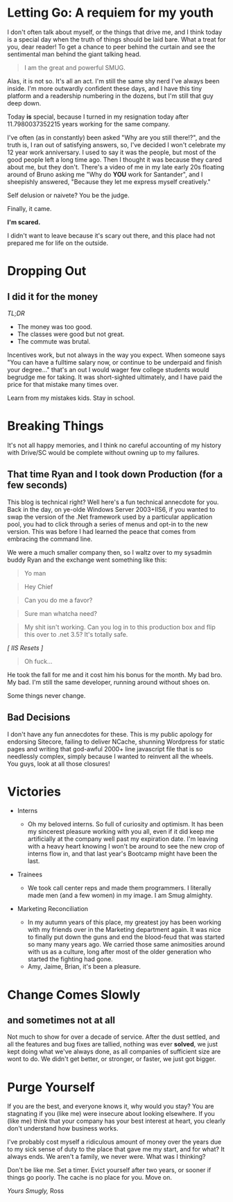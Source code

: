 # Letting Go: A requiem for my youth

I don't often talk about myself, or the things that drive me, and I think today is a special day when the truth of things should be laid bare. What a treat for you, dear reader! To get a chance to peer behind the curtain and see the sentimental man behind the giant talking head.

> I am the great and powerful SMUG.

Alas, it is not so. It's all an act. I'm still the same shy nerd I've always been inside. I'm more outwardly confident these days, and I have this tiny platform and a readership numbering in the dozens, but I'm still that guy deep down.

Today **is** special, because I turned in my resignation today after 11.7980037352215 years working for the same company.

I've often (as in constantly) been asked "Why are you still there!?", and the truth is, I ran out of satisfying answers, so, I've decided I won't celebrate my 12 year work anniversary. I used to say it was the people, but most of the good people left a long time ago. Then I thought it was because they cared about me, but they don't. There's a video of me in my late early 20s floating around of Bruno asking me "Why do **YOU** work for Santander", and I sheepishly answered, "Because they let me express myself creatively." 

Self delusion or naivete? You be the judge.

Finally, it came. 

**I'm scared.**

I didn't want to leave because it's scary out there, and this place had not prepared me for life on the outside.

# Dropping Out
## I did it for the money

_TL;DR_

- The money was too good. 
- The classes were good but not great.
- The commute was brutal.

Incentives work, but not always in the way you expect. When someone says "You can have a fulltime salary now, or continue to be underpaid and finish your degree..." that's an out I would wager few college students would begrudge me for taking. It was short-sighted ultimately, and I have paid the price for that mistake many times over.

Learn from my mistakes kids. Stay in school.

# Breaking Things
It's not all happy memories, and I think no careful accounting of my history with Drive/SC would be complete without owning up to my failures.

## That time Ryan and I took down Production (for a few seconds)
This blog is technical right? Well here's a fun technical annecdote for you. Back in the day, on ye-olde Windows Server 2003+IIS6, if you wanted to swap the version of the .Net framework used by a particular application pool, you had to click through a series of menus and opt-in to the new version. This was before I had learned the peace that comes from embracing the command line.

We were a much smaller company then, so I waltz over to my sysadmin buddy Ryan and the exchange went something like this:

> Yo man

> Hey Chief

> Can you do me a favor?

> Sure man whatcha need?

> My shit isn't working. Can you log in to this production box and flip this over to .net 3.5? It's totally safe.

_[ IIS Resets ]_

> Oh fuck...

He took the fall for me and it cost him his bonus for the month. My bad bro. My bad. I'm still the same developer, running around without shoes on. 

Some things never change.

## Bad Decisions

I don't have any fun annecdotes for these. This is my public apology for endorsing Sitecore, failing to deliver NCache, shunning Wordpress for static pages and writing that god-awful 2000+ line javascript file that is so needlessly complex, simply because I wanted to reinvent all the wheels. You guys, look at all those closures!

# Victories

- Interns
  - Oh my beloved interns. So full of curiosity and optimism. It has been my sincerest pleasure working with you all, even if it did keep me artificially at the company well past my expiration date. I'm leaving with a heavy heart knowing I won't be around to see the new crop of interns flow in, and that last year's Bootcamp might have been the last.

- Trainees
  - We took call center reps and made them programmers. I literally made men (and a few women) in my image. I am Smug almighty.

- Marketing Reconciliation
  - In my autumn years of this place, my greatest joy has been working with my friends over in the Marketing department again. It was nice to finally put down the guns and end the blood-feud that was started so many many years ago. We carried those same animosities around with us as a culture, long after most of the older generation who started the fighting had gone.
  - Amy, Jaime, Brian, it's been a pleasure.

# Change Comes Slowly
## and sometimes not at all
Not much to show for over a decade of service. After the dust settled, and all the features and bug fixes are tallied, nothing was ever **solved**, we just kept doing what we've always done, as all companies of sufficient size are wont to do. We didn't get better, or stronger, or faster, we just got bigger.

# Purge Yourself
If you are the best, and everyone knows it, why would you stay? You are stagnating if you (like me) were insecure about looking elsewhere. If you (like me) think that your company has your best interest at heart, you clearly don't understand how business works.

I've probably cost myself a ridiculous amount of money over the years due to my sick sense of duty to the place that gave me my start, and for what? It always ends. We aren't a family, we never were. What was I thinking?

Don't be like me. Set a timer. Evict yourself after two years, or sooner if things go poorly. The cache is no place for you. Move on.

_Yours Smugly,_
Ross